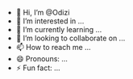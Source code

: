- 👋 Hi, I’m @Odizi
- 👀 I’m interested in ...
- 🌱 I’m currently learning ...
- 💞️ I’m looking to collaborate on ...
- 📫 How to reach me ...
- 😄 Pronouns: ...
- ⚡ Fun fact: ...

<!---
Odizi/Odizi is a ✨ special ✨ repository because its `README.md` (this file) appears on your GitHub profile.
You can click the Preview link to take a look at your changes.
--->
